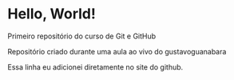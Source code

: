 # Hello, World!
 Primeiro repositório do curso de Git e GitHub

Repositório criado durante uma aula ao vivo do gustavoguanabara

Essa linha eu adicionei diretamente no site do github.
